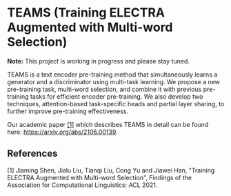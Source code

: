 # TEAMS (Training ELECTRA Augmented with Multi-word Selection)

**Note:** This project is working in progress and please stay tuned.

TEAMS is a text encoder pre-training method that simultaneously learns a
generator and a discriminator using multi-task learning. We propose a new
pre-training task, multi-word selection, and combine it with previous
pre-training tasks for efficient encoder pre-training. We also develop two
techniques, attention-based task-specific heads and partial layer sharing,
to further improve pre-training effectiveness.


Our academic paper [[1]](#1) which describes TEAMS in detail can be found here:
https://arxiv.org/abs/2106.00139.

## References

<a id="1">[1]</a>
Jiaming Shen, Jialu Liu, Tianqi Liu, Cong Yu and Jiawei Han, "Training ELECTRA
Augmented with Multi-word Selection", Findings of the Association for
Computational Linguistics: ACL 2021.
